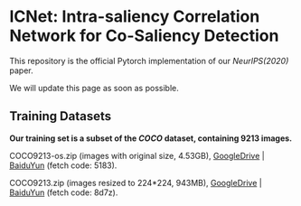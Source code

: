 # **ICNet: Intra-saliency Correlation Network for Co-Saliency Detection**

This repository is the official Pytorch implementation of our *NeurIPS(2020)* paper.

We will update this page as soon as possible.

## Training Datasets

**Our training set is a subset of the *COCO* dataset, containing 9213 images.**

COCO9213-os.zip (images with original size, 4.53GB), [GoogleDrive](https://drive.google.com/file/d/1fOfSX_CtWizDapB0OeTJxAydL2yDOP5H/view?usp=sharing) | [BaiduYun](https://pan.baidu.com/s/1wOxdP6EQEqMwjg3_v1z2-A) (fetch code: 5183).

COCO9213.zip (images resized to 224*224, 943MB), [GoogleDrive](https://drive.google.com/file/d/1GbA_WKvJm04Z1tR8pTSzBdYVQ75avg4f/view?usp=sharing) | [BaiduYun](https://pan.baidu.com/s/1r-qCLeG3L6i-OrBfKrXANg) (fetch code: 8d7z).
